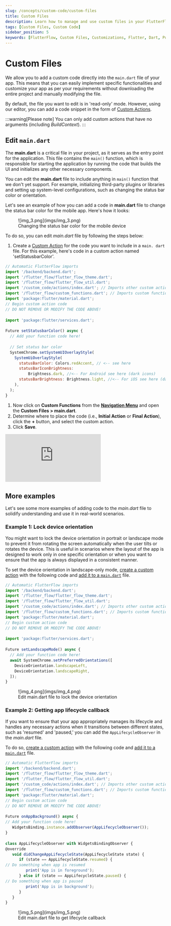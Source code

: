 ```yaml
---
slug: /concepts/custom-code/custom-files
title: Custom Files
description: Learn how to manage and use custom files in your FlutterFlow app to extend its capabilities.
tags: [Custom Files, Custom Code]
sidebar_position: 5
keywords: [FlutterFlow, Custom Files, Customizations, Flutter, Dart, Pub.dev]
---
```


# Custom Files

We allow you to add a custom code directly into the `main.dart` file of your app. This means that you can easily implement specific functionalities and customize your app as per your requirements without downloading the entire project and manually modifying the file.

By default, the file you want to edit is in 'read-only' mode. However, using our editor, you can 
add a code snippet in the form of [Custom Actions](custom-actions.md).

:::warning[Please note]
You can only add custom actions that have no arguments (including *BuildContext*).
:::

## Edit `main.dart`

The **main.dart** is a critical file in your project, as it serves as the entry point for the 
application. This file contains the `main()` function, which is responsible for starting the application by running the code that builds the UI and initializes any other necessary components.

You can edit the **main.dart** file to include anything in `main()` function that we don't yet 
support. For example, initializing third-party plugins or libraries and setting up system-level configurations, such as changing the status bar color or orientation.

Let's see an example of how you can add a code in **main.dart** file to change the status bar 
color for the mobile app. Here's how it looks:

<figure>
    ![img_3.png](imgs/img_3.png)
  <figcaption class="centered-caption">Changing the status bar color for the mobile device</figcaption>
</figure>

To do so, you can edit *main.dart* file by following the steps below:

1. Create a [Custom Action](custom-actions.md#custom-actions) for the code you want to include in a `main.
   dart` file. For this 
   example, here's code in a custom action named 'setStatusbarColor'.

```js
// Automatic FlutterFlow imports
import '/backend/backend.dart';
import '/flutter_flow/flutter_flow_theme.dart';
import '/flutter_flow/flutter_flow_util.dart';
import '/custom_code/actions/index.dart'; // Imports other custom actions
import '/flutter_flow/custom_functions.dart'; // Imports custom functions
import 'package:flutter/material.dart';
// Begin custom action code
// DO NOT REMOVE OR MODIFY THE CODE ABOVE!

import 'package:flutter/services.dart';

Future setStatusbarColor() async {
  // Add your function code here!

  // Set status bar color
  SystemChrome.setSystemUIOverlayStyle(
    SystemUiOverlayStyle(
      statusBarColor: Colors.redAccent, // <-- see here
      statusBarIconBrightness:
          Brightness.dark, //<-- For Android see here (dark icons)
      statusBarBrightness: Brightness.light, //<-- For iOS see here (dark icons)
    ),
  );
}
```

1. Now click on **Custom Functions** from the 
[**Navigation Menu**](../../../docs/intro/ff-ui/builder.md#navigation-menu) and open the **Custom Files > main.dart**.
2. Determine where to place the code (i.e., **Initial Action** or **Final Action**), click the **+** button, and select the custom action.
3. Click **Save**.

<div class="video-container"><iframe src="https://www.loom.
com/embed/e8e12fad4fce42bba29080f83a1f4b74?sid=3f01f3b7-38f0-4f01-8bec-6442db66fe07" frameborder="0" allow="accelerometer; autoplay; clipboard-write; encrypted-media; gyroscope; picture-in-picture; web-share" referrerpolicy="strict-origin-when-cross-origin" allowfullscreen></iframe></div>


## More examples

Let's see some more examples of adding code to the *main.dart* file to solidify understanding and use it in real-world scenarios.

### Example 1: Lock device orientation

You might want to lock the device orientation in portrait or landscape mode to prevent it from rotating the screen automatically when the user tilts or rotates the device. This is useful in scenarios where the layout of the app is designed to work only in one specific orientation or when you want to ensure that the app is always displayed in a consistent manner.

To set the device orientation in landscape-only mode, [create a custom action](custom-actions.md) with the 
following code and [add it to a `main.dart`](#edit-maindart) file.

```js
// Automatic FlutterFlow imports
import '/backend/backend.dart';
import '/flutter_flow/flutter_flow_theme.dart';
import '/flutter_flow/flutter_flow_util.dart';
import '/custom_code/actions/index.dart'; // Imports other custom actions
import '/flutter_flow/custom_functions.dart'; // Imports custom functions
import 'package:flutter/material.dart';
// Begin custom action code
// DO NOT REMOVE OR MODIFY THE CODE ABOVE!

import 'package:flutter/services.dart';

Future setLandscapeMode() async {
  // Add your function code here!
  await SystemChrome.setPreferredOrientations([
    DeviceOrientation.landscapeLeft,
    DeviceOrientation.landscapeRight,
  ]);
}
```

<figure>
    ![img_4.png](imgs/img_4.png)
  <figcaption class="centered-caption">Edit main.dart file to lock the device orientation</figcaption>
</figure>


### Example 2: Getting app lifecycle callback

If you want to ensure that your app appropriately manages its lifecycle and handles any necessary actions when it transitions between different states, such as 'resumed' and 'paused,' you can add the `AppLifecycleObserver` in the *main.dart* file.

To do so, [create a custom action](custom-actions.md) with the following code and [add it to a `main.dart`](#edit-maindart) file.


```js
// Automatic FlutterFlow imports
import '/backend/backend.dart';
import '/flutter_flow/flutter_flow_theme.dart';
import '/flutter_flow/flutter_flow_util.dart';
import '/custom_code/actions/index.dart'; // Imports other custom actions
import '/flutter_flow/custom_functions.dart'; // Imports custom functions
import 'package:flutter/material.dart';
// Begin custom action code
// DO NOT REMOVE OR MODIFY THE CODE ABOVE!

Future onAppBackground() async {
// Add your function code here!
   WidgetsBinding.instance.addObserver(AppLifecycleObserver());
}

class AppLifecycleObserver with WidgetsBindingObserver {
@override
   void didChangeAppLifecycleState(AppLifecycleState state) {
      if (state == AppLifecycleState.resumed) {
// Do something when app is resumed
         print('App is in foreground');
      } else if (state == AppLifecycleState.paused) {
// Do something when app is paused
         print('App is in background');
      }
   }
}

```
<figure>
    ![img_5.png](imgs/img_5.png)
  <figcaption class="centered-caption">Edit main.dart file to get lifecycle callback</figcaption>
</figure>
